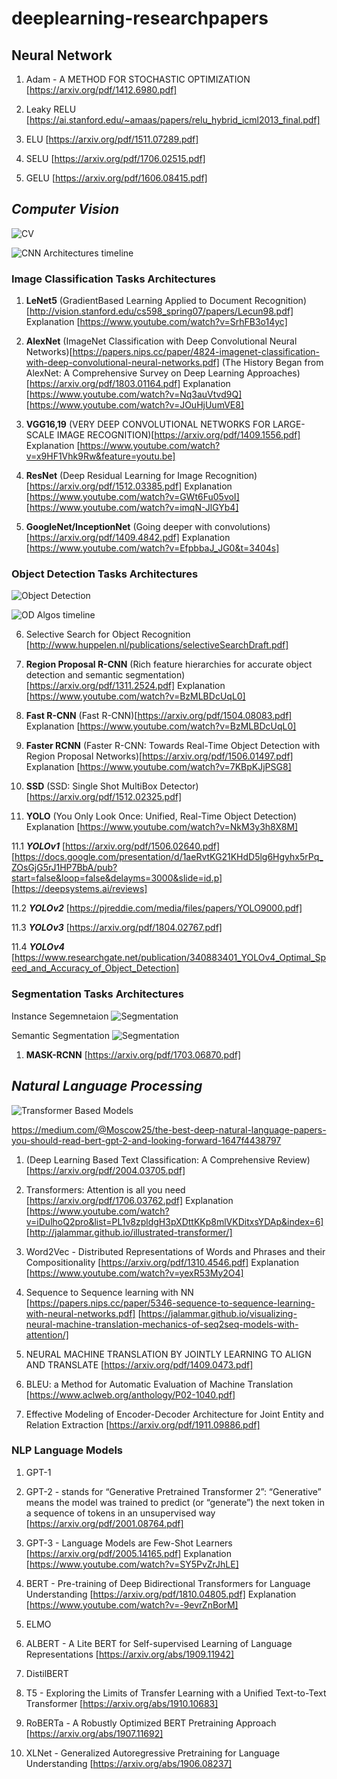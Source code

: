 # deeplearning-researchpapers


## **Neural Network**
1. Adam - A METHOD FOR STOCHASTIC OPTIMIZATION
[https://arxiv.org/pdf/1412.6980.pdf]

2. Leaky RELU
[https://ai.stanford.edu/~amaas/papers/relu_hybrid_icml2013_final.pdf]

3. ELU
[https://arxiv.org/pdf/1511.07289.pdf]

4. SELU
[https://arxiv.org/pdf/1706.02515.pdf]

5. GELU
[https://arxiv.org/pdf/1606.08415.pdf]



## _**Computer Vision**_
![CV](https://appsilondatascience.com/assets/uploads/2018/08/types.png)

![CNN Architectures timeline](https://miro.medium.com/max/5788/1*dc07I4_N_IWDJVb6cM-KsQ.png)

### **Image Classification Tasks Architectures**
1. **LeNet5** 
(GradientBased Learning Applied to Document
Recognition)[http://vision.stanford.edu/cs598_spring07/papers/Lecun98.pdf]
Explanation
[https://www.youtube.com/watch?v=SrhFB3o14yc]


2. **AlexNet**
(ImageNet Classification with Deep Convolutional
Neural Networks)[https://papers.nips.cc/paper/4824-imagenet-classification-with-deep-convolutional-neural-networks.pdf]
(The History Began from AlexNet: A Comprehensive Survey on Deep Learning Approaches)[https://arxiv.org/pdf/1803.01164.pdf]
Explanation
[https://www.youtube.com/watch?v=Nq3auVtvd9Q]
[https://www.youtube.com/watch?v=JOuHjUumVE8]


3. **VGG16,19**
(VERY DEEP CONVOLUTIONAL NETWORKS FOR LARGE-SCALE IMAGE RECOGNITION)[https://arxiv.org/pdf/1409.1556.pdf]
Explanation
[https://www.youtube.com/watch?v=x9HF1Vhk9Rw&feature=youtu.be]


4. **ResNet**
(Deep Residual Learning for Image Recognition)[https://arxiv.org/pdf/1512.03385.pdf]
Explanation
[https://www.youtube.com/watch?v=GWt6Fu05voI]
[https://www.youtube.com/watch?v=imqN-JlGYb4]

5. **GoogleNet/InceptionNet**
(Going deeper with convolutions)[https://arxiv.org/pdf/1409.4842.pdf]
Explanation
[https://www.youtube.com/watch?v=EfpbbaJ_JG0&t=3404s]

### **Object Detection Tasks Architectures**

![Object Detection](https://bitmovin.com/wp-content/uploads/2019/08/Object_detection_Blog_Image_Q3_19.jpg)


![OD Algos timeline](https://www.mdpi.com/electronics/electronics-09-00583/article_deploy/html/images/electronics-09-00583-g001.png)

6. Selective Search for Object Recognition 
[http://www.huppelen.nl/publications/selectiveSearchDraft.pdf]

7. **Region Proposal R-CNN**
(Rich feature hierarchies for accurate object detection and semantic segmentation)[https://arxiv.org/pdf/1311.2524.pdf]
Explanation
[https://www.youtube.com/watch?v=BzMLBDcUqL0]

8. **Fast R-CNN**
(Fast R-CNN)[https://arxiv.org/pdf/1504.08083.pdf]
Explanation
[https://www.youtube.com/watch?v=BzMLBDcUqL0]

9. **Faster RCNN**
(Faster R-CNN: Towards Real-Time Object Detection with Region Proposal Networks)[https://arxiv.org/pdf/1506.01497.pdf]
Explanation
[https://www.youtube.com/watch?v=7KBpKJjPSG8]

10. **SSD**
(SSD: Single Shot MultiBox Detector)[https://arxiv.org/pdf/1512.02325.pdf]

11. **YOLO**
(You Only Look Once: Unified, Real-Time Object Detection)
Explanation
[https://www.youtube.com/watch?v=NkM3y3h8X8M]

   11.1 ***YOLOv1***
   [https://arxiv.org/pdf/1506.02640.pdf]
   [https://docs.google.com/presentation/d/1aeRvtKG21KHdD5lg6Hgyhx5rPq_ZOsGjG5rJ1HP7BbA/pub?start=false&loop=false&delayms=3000&slide=id.p]
   [https://deepsystems.ai/reviews]

   11.2 ***YOLOv2***
    [https://pjreddie.com/media/files/papers/YOLO9000.pdf]

   11.3 ***YOLOv3***
    [https://arxiv.org/pdf/1804.02767.pdf]
  
   11.4 ***YOLOv4***
    [https://www.researchgate.net/publication/340883401_YOLOv4_Optimal_Speed_and_Accuracy_of_Object_Detection]

### **Segmentation Tasks Architectures**

Instance Segemnetaion
![Segmentation](https://cdn.analyticsvidhya.com/wp-content/uploads/2019/07/feature_image.jpg)

Semantic Segmentation
![Segmentation](https://cdn-images-1.medium.com/max/720/1*CRRcs2eAJIRS8Q-qa6_YMw.gif)


1. **MASK-RCNN**
[https://arxiv.org/pdf/1703.06870.pdf]


## _**Natural Language Processing**_

![Transformer Based Models](https://miro.medium.com/max/1400/1*bG8dQv1L6o3NRXyCau4Rzg.png)

https://medium.com/@Moscow25/the-best-deep-natural-language-papers-you-should-read-bert-gpt-2-and-looking-forward-1647f4438797


1. (Deep Learning Based Text Classification: A Comprehensive Review)[https://arxiv.org/pdf/2004.03705.pdf]

2. Transformers: Attention is all you need
[https://arxiv.org/pdf/1706.03762.pdf]
Explanation
[https://www.youtube.com/watch?v=iDulhoQ2pro&list=PL1v8zpldgH3pXDttKKp8mlVKDitxsYDAp&index=6]
[http://jalammar.github.io/illustrated-transformer/]

3. Word2Vec - Distributed Representations of Words and Phrases and their Compositionality
[https://arxiv.org/pdf/1310.4546.pdf]
Explanation
[https://www.youtube.com/watch?v=yexR53My2O4]

4. Sequence to Sequence learning with NN 
[https://papers.nips.cc/paper/5346-sequence-to-sequence-learning-with-neural-networks.pdf]
[https://jalammar.github.io/visualizing-neural-machine-translation-mechanics-of-seq2seq-models-with-attention/]

5. NEURAL MACHINE TRANSLATION BY JOINTLY LEARNING TO ALIGN AND TRANSLATE
[https://arxiv.org/pdf/1409.0473.pdf]

6. BLEU: a Method for Automatic Evaluation of Machine Translation
[https://www.aclweb.org/anthology/P02-1040.pdf]

7. Effective Modeling of Encoder-Decoder Architecture for Joint Entity and Relation Extraction
[https://arxiv.org/pdf/1911.09886.pdf]

### **NLP Language Models**
1. GPT-1

2. GPT-2 - stands for “Generative Pretrained Transformer 2”: “Generative” means the model was trained to predict (or “generate”) the next token in a sequence of tokens in an unsupervised way
[https://arxiv.org/pdf/2001.08764.pdf]

3. GPT-3 - Language Models are Few-Shot Learners
[https://arxiv.org/pdf/2005.14165.pdf]
Explanation
[https://www.youtube.com/watch?v=SY5PvZrJhLE]

4. BERT - Pre-training of Deep Bidirectional Transformers for Language Understanding
[https://arxiv.org/pdf/1810.04805.pdf]
Explanation
[https://www.youtube.com/watch?v=-9evrZnBorM]

5. ELMO

6. ALBERT - A Lite BERT for Self-supervised Learning of Language Representations
[https://arxiv.org/abs/1909.11942]

7. DistilBERT

8. T5 - Exploring the Limits of Transfer Learning with a Unified Text-to-Text Transformer
[https://arxiv.org/abs/1910.10683]

9. RoBERTa - A Robustly Optimized BERT Pretraining Approach
[https://arxiv.org/abs/1907.11692]

10. XLNet - Generalized Autoregressive Pretraining for Language Understanding
[https://arxiv.org/abs/1906.08237]

